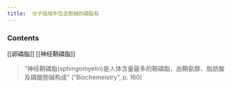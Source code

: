 ```yaml
---
title:  分子组成中包含胆碱的磷脂有
--- 
```


### Contents
[[卵磷脂]]
[[神经鞘磷脂]]
>“神经鞘磷脂(sphingomyelin)是人体含量最多的鞘磷脂，由鞘氨醇、脂肪酸及磷酸胆碱构成” (“Biochemeistry”, p. 160)


